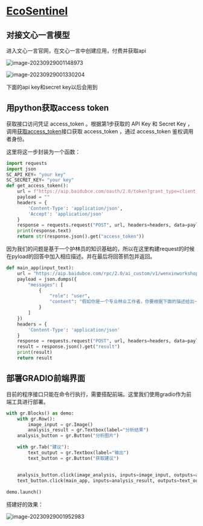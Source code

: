 # [EcoSentinel](https://github.com/chkhu/EcoSentinel#ecosentinel)





## 对接文心一言模型

进入文心一言官网，在文心一言中创建应用，付费并获取api

![image-20230929001148973](https://cdn.jsdelivr.net/gh/SankHyan24/image1/img/image-20230929001148973.png)

![image-20230929001330204](https://cdn.jsdelivr.net/gh/SankHyan24/image1/img/image-20230929001330204.png)

下面的api key和secret key以后会用到

## 用python获取access token

获取接口访问凭证 access_token 。根据第1步获取的 API Key 和 Secret Key ，调用[获取access_token](https://cloud.baidu.com/doc/WENXINWORKSHOP/s/Ilkkrb0i5)接口获取 access_token ，通过 access_token 鉴权调用者身份。

这里将这一步封装为一个函数：

```python
import requests
import json
SC_API_KEY= "your key"
SC_SECRET_KEY= "your key"
def get_access_token():
    url = f"https://aip.baidubce.com/oauth/2.0/token?grant_type=client_credentials&client_id={SC_API_KEY}&client_secret={SC_SECRET_KEY}"
    payload = ""
    headers = {
        'Content-Type': 'application/json',
        'Accept': 'application/json'
    }
    response = requests.request("POST", url, headers=headers, data=payload)
    print(response.text)
    return str(response.json().get("access_token"))
```

因为我们的问题是基于一个护林员的知识基础的，所以在这里构建request的时候在pyload的回答中加入相应描述。并在最后将回答抓包并返回。

```python
def main_app(input_text):
    url = "https://aip.baidubce.com/rpc/2.0/ai_custom/v1/wenxinworkshop/chat/completions?access_token=" + get_access_token()
    payload = json.dumps({
        "messages": [
            {
                "role": "user",
                "content": "假如你是一个专业林业工作者，你要根据下面的描述给出一个解决方案，并且回答中只需含有解决方案："+input_text,
            }
        ]
    })
    headers = {
        'Content-Type': 'application/json'
    }
    response = requests.request("POST", url, headers=headers, data=payload)
    result = response.json().get("result")  
    print(result)
    return result
```

## 部署GRADIO前端界面

 目前的程序接口只能在命令行执行，需要搭配前端。这里我们使用gradio作为前端工具进行部署。

```python
with gr.Blocks() as demo:
    with gr.Row():
        image_input = gr.Image()
        analysis_result = gr.Textbox(label="分析结果")
    analysis_button = gr.Button("分析图片")
        
    with gr.Tab("建议"):
        text_output = gr.Textbox(label="输出")
        text_button = gr.Button("获取建议")
    
        
    analysis_button.click(image_analysis, inputs=image_input, outputs=analysis_result)
    text_button.click(main_app, inputs=analysis_result, outputs=text_output)
    
demo.launch()
```

搭建好的效果：

![image-20230929001952983](https://cdn.jsdelivr.net/gh/SankHyan24/image1/img/image-20230929001952983.png)